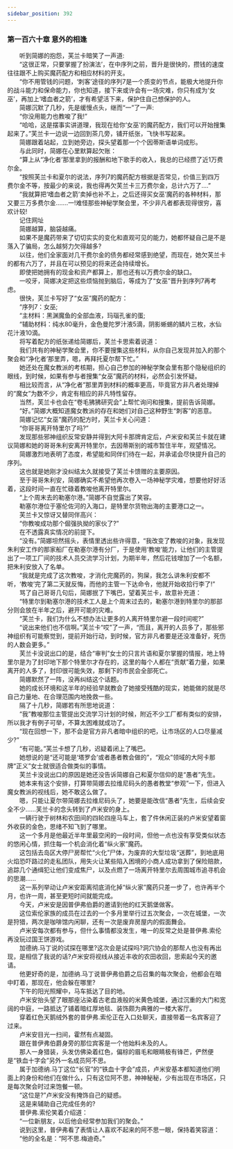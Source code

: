 ```yaml
---
sidebar_position: 392
---
```

### 第一百六十章 意外的相逢  


　　听到简娜的抱怨，芙兰卡暗笑了一声道:  
　　“这很正常，只要掌握了扮演法’，在中序列之前，晋升是很快的，攒钱的速度往往跟不上购买魔药配方和相应材料的开支。  
　　“你不用管钱的问题，‘刺客’途径的序列7是一个质变的节点，能极大地提升你的战斗能力和保命能力，你也知道，接下来或许会有一场灾难，你只有成为‘女巫’，再加上‘嗜血者之箭’，才有希望活下来，保护住自己想保护的人。  
　　简娜沉默了几秒，先是缓慢点头，继而“一”了一声:  
　　“你没用能力也教唆了我!”  
　　“哈哈，这是摆事实讲道理，我现在给你‘女巫’的魔药配方，我们可以开始搜集起来了。”芙兰卡一边说一边回到茶几旁，铺开纸张，飞快书写起来。  
　　简娜跟着站起，立到她旁边，探头望着那一个个因蒂斯语单词成形。  
　　与此同时，简娜在心里默算起欠账：  
　　“算上从“净化者’那里拿到的报酬和地下歌手的收入，我总的已经攒了近1万费尔金。  
　　“按照芙兰卡和夏尔的说法，序列7的魔药配方根据是否常见，价值三到四万费尔金不等，按最少的来说，我也得再欠芙兰卡三万费尔金，总计六万了....”  
　　“我就算把‘嗜血者之箭’卖掉也补不上，之后还得买女巫’魔药的各种材料，那又要三万多费尔金…….一!难怪那些神秘学聚会里，不少非凡者都表现得很穷，喜欢计较!  
　　记住网址  
　　简娜越算，脑袋越痛。  
　　如果不是魔药带来了切切实实的变化和直观可见的能力，她都怀疑自己是不是落入了骗局，怎么越努力欠得越多?  
　　以往，他们全家面对几干费尔金的债务都经常感到绝望，而现在，她欠芙兰卡的都有六万了，并且在可以预见的将来还会持续增长。  
　　即使把她拥有的现金和资产都算上，那也还有以万费尔金的缺口。  
　　一咬牙，简娜决定把这些烦恼抛到脑后，等成为了“女巫”晋升到序列7再考虑。  
　　很快，芙兰卡写好了“女巫”魔药的配方：  
　　“序列7：女巫;  
　　“主材料：黑渊魔鱼的全部血液，玛瑙孔雀的蛋;  
　　“辅助材料：纯水80毫升，金色曼陀罗汁液5滴，阴影蜥蜴的鳞片三枚，水仙花汁液10滴。  
　　将写着配方的纸张递给简娜后，芙兰卡思索着说道：  
　　我们共有的神秘学聚会里，你不要搜集这些材料，从你自己发现并加入的那个聚会和“净化者’那里弄，嗯，再拜托夏尔帮下忙。”  
　　她还处在魔女教派的考核期，担心自己参加的神秘学聚会里有那个隐秘组织的眼线，到时候，如果有参与者搜集“女巫”魔药的材料，必然会引发怀疑。  
　　相比较而言，从“净化者”那里弄到材料的概率更高，毕竟官方非凡者处理掉的“魔女”为数不少，肯定有相应的非凡特性留存。  
　　当然，芙兰卡也会在“卷毛狒狒研究会”上帮忙询问和搜集，提前告诉简娜。  
　　“好。”简娜大概知道魔女教派的存在和她们对自己这种野生“刺客”的恶意。  
　　简娜记忆“女巫”魔药的配方时，芙兰卡关心问道：  
　　“你哥哥离开特里尔了吗?”  
　　发现那些邪神组织反常安静并得到大阿卡那牌肯定后，卢米安和芙兰卡就在建议简娜和她的哥哥朱利安离开特里尔，去因蒂斯别的城市暂住半年，观望情况。  
　　简娜激烈地表明了态度，希望能和同伴们待在一起，并承诺会尽快提升自己的序列。  
　　这也就是她刚才没纠结太久就接受了芙兰卡馈赠的主要原因。  
　　至于哥哥朱利安，简娜确实不希望他再次卷入一场神秘学灾难，想要他好好活着，这段时间一直在忙碌着教唆他离开特里尔。  
　　“上个周末去的勒塞尔港。”简娜不自觉露出了笑容。  
　　勒塞尔港位于塞伦佐河的入海口，是特里尔货物出海的主要港口之一。  
　　芙兰卡又惊讶又替同伴高兴：  
　　“你教唆成功那个倔强执拗的家伙了?”  
　　在不透露真实情况的前提下。  
　　“没有。”简娜坦然摇头，表情里透出些许得意，“我改变了教唆的对象，我发现朱利安工作的那家船厂在勒塞尔港有分厂，于是使用‘教唆’能力，让他们的主管提出了一项工厂间的技术人员交流学习计划，为期半年，然后花钱增加了一个名额，把朱利安放入了名单。  
　　“我就是完成了这次教唆，才消化完魔药的，狗屎，我怎么讲朱利安都不听，‘教唆’完了第二天就反悔，而他的主管一下达命令，他就开始收拾行李了!”  
　　骂了自己哥哥几句后，简娜抿了下嘴巴，望着芙兰卡，故意补充道：  
　　“特里尔到勒塞尔港的技术工人是上个周末过去的，勒塞尔港到特里尔的那部分则会放在半年之后，避开可能的灾难。  
　　“芙兰卡，我们为什么不想办法让更多的人离开特里尔避一段时间呢?”  
　　“说出来他们也不信啊。”芙兰卡“哎”了一声，“而且，离开的人员多了，那些邪神组织有可能察觉到，提前开始行动，到时候，官方非凡者要是还没准备好，死伤的人数会更多。”  
　　芙兰卡没说出口的是，结合“审判”女士的只言片语和夏尔掌握的情报，地上特里尔是为了封印地下那个特里尔才存在的，这里的每个人都在“贡献”着力量，如果离开的人多了，封印很可能失效，那剩下的市民会全部死亡。  
　　简娜默然了一阵，没再纠结这个话题。  
　　她的成长环境和这半年的经验早就教会了她接受残酷的现实，她能做的就是尽自己力量地、在合理范围内地挽救一些。  
　　隔了十几秒，简娜若有所思地说道：  
　　“我”教唆那位主管提出交流学习计划的时候，附近不少工厂都有类似的安排，所以我才有例子可举，不算太困难就成功了。  
　　“现在回想一下，那不会是官方非凡者暗中组织的吧，让市场区的人口尽量减少?”  
　　“有可能。”芙兰卡想了几秒，迟疑着闭上了嘴巴。  
　　她想说的是“还可能是‘塔罗会’或者愚者教会做的”，“观众”领域的大阿卡那牌“正义”女士就很适合做类似的事情。  
　　芙兰卡没说出口的原因是她还没告诉简娜自己和夏尔信仰的是“愚者”先生。  
　　她本来有这个安排，打算带简娜去拉维尼码头的愚者教堂“参观”一下，但进入魔女教派的视线后，她不敢这么做了。  
　　嗯，只能让夏尔带简娜去拉维尼码头了，她要是能改信“愚者”先生，后续会安全不少……芙兰卡的念头转到了卢米安的身上。  
　　一辆行驶于树林和农田间的四轮四座马车上，套了件休闲正装的卢米安望着窗外收获的金色，思绪不知飞到了哪里。  
　　这一个多月是他最近半年里最空闲的一段时间，但他一点也没有享受类似状态的悠闲心情，抓住每一个机会消化着“纵火家”魔药。  
　　这包括去岛区大停尸房帮忙“火化”尸体，为废弃的大型垃圾“送葬”，到地底用火焰恐吓路过的走私团队，用失火让某些陷入困境的小商人成功拿到了保险赔款，追踪几个通缉犯让他们变成焦尸，以及点燃了一场离开特里尔去周围城市追寻机会的思潮.…..  
　　这一系列举动让卢米安距离彻底消化掉“纵火家”魔药只差一步了，也许再半个月，也许一周，甚至更短时间就能完成。  
　　今天，卢米安是因普伊弗伯爵的邀请到他的红天鹅堡做客。  
　　这位索伦家族的成员在过去的一个多月里举行过五次聚会，一次在城堡，一次是狩猎，两次是咖啡馆内闲聊，还有一次是废弃房屋内的假面舞会。  
　　卢米安每次都有参与，但什么事情都没发生，唯一的反常之处是普伊弗.索伦再没玩过国王饼游戏。  
　　加德纳.马丁说的试探在哪里?这次会是试探吗?洞穴协会的那帮人也没有再出现，是相信了我说的话?卢米安将视线从接近丰收的农田收回，思索起今天的邀请。  
　　他更好奇的是，加德纳.马丁说普伊弗伯爵之后召集的每次聚会，他都会在暗中盯着，那现在，他会躲在哪里?  
　　下午的阳光照耀中，马车抵达了目的地。  
　　卢米安抬头望了眼那座沾染着古老血液般的米黄色城堡，通过沉重的大门和宽阔的中庭，一路抵达了铺着暗红厚地毯、装饰颇为典雅的一楼大客厅。  
　　穿着红色天鹅绒外套的普伊弗.索伦正在入口处聊天，直接带着一名宾客迎了过来。  
　　卢米安目光一扫间，霍然有点凝固。  
　　跟在普伊弗伯爵身旁的那位宾客是一个他始料未及的人。  
　　那人一身猎装，头发仿佛染着红色，偏棕的眉毛和眼睛极有锋芒，俨然便是“铁血十字会”另外一名成员阿不思。  
　　属于加德纳.马丁这位“长官”的“铁血十字会”成员，卢米安基本都知道他们明面上的身份和他们在做什么，只有这位阿不思，神神秘秘，少有出现在市场区，只是每次聚会时过来饱餐一顿。  
　　“这位是?”卢米安没有掩饰自己的疑惑。  
　　这是来辅助自己完成任务的?  
　　普伊弗.索伦笑着介绍道：  
　　“一位新朋友，以后他会经常参加我们的聚会。”  
　　说到这里，普伊弗看了表情让人喜欢不起来的阿不思一眼，保持着笑容道：  
　　“他的全名是：“阿不思.梅迪奇。”  
